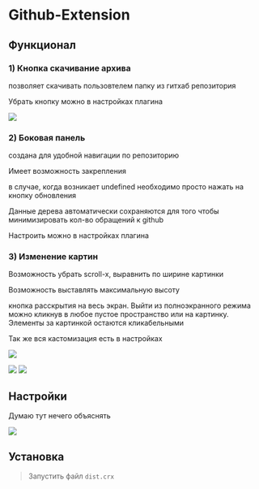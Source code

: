 # Github-Extension

## Функционал

### 1) Кнопка скачивание архива

позволяет скачивать пользовтелем папку из гитхаб репозитория

Убрать кнопку можно в настройках плагина

![](https://imgur.com/c8H2BDl.png)

### 2) Боковая панель

создана для удобной навигации по репозиторию

Имеет возможность закрепления

в случае, когда возникает undefined необходимо просто
нажать на кнопку обновления

Данные дерева автоматически сохраняются для того чтобы минимизировать
кол-во обращений к github

Настроить можно в настройках плагина
### 3) Изменение картин

Возможность убрать scroll-x, выравнить по ширине картинки

Возможность выставлять максимальную высоту

кнопка расскрытия на весь экран. 
Выйти из полноэкранного режима можно кликнув в любое пустое пространство или на картинку.
Элементы за картинкой остаются кликабельными

Так же вся кастомизация есть в настройках

![](https://i.imgur.com/sxUJVnA.png)

![](https://i.imgur.com/9BYqFtx.png)
![](https://i.imgur.com/OpmD5GZ.png)

## Настройки

Думаю тут нечего объяснять

![](https://i.imgur.com/vVIJ1IL.png)
## Установка
> Запустить файл ```dist.crx```


